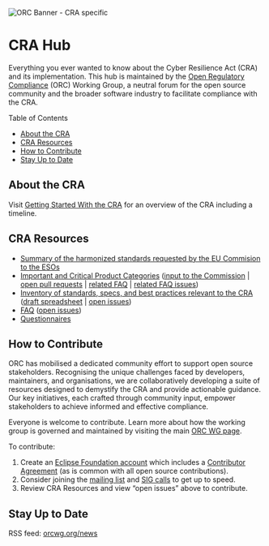 
![ORC Banner - CRA specific](https://github.com/user-attachments/assets/0044c260-3a92-4b81-97b8-bfad92848c4e)

# CRA Hub
Everything you ever wanted to know about the Cyber Resilience Act (CRA) and its implementation. This hub is maintained by the [Open Regulatory Compliance](https://github.com/orcwg/orcwg) (ORC) Working Group, a neutral forum for the open source community and the broader software industry to facilitate compliance with the CRA. 

Table of Contents
* [About the CRA](#about-the-cra) 
* [CRA Resources](#cra-resources)
* [How to Contribute](#how-to-contribute)
* [Stay Up to Date](#stay-up-to-date)

## About the CRA
Visit [Getting Started With the CRA](https://orcwg.org/cra/) for an overview of the CRA including a timeline.

## CRA Resources

* [Summary of the harmonized standards requested by the EU Commision to the ESOs][standards]
* [Important and Critical Product Categories][] ([input to the Commission][] | [open pull requests][] | [related FAQ][] | [related FAQ issues][])
* [Inventory of standards, specs, and best practices relevant to the CRA][inventory] ([draft spreadsheet][inventory spreadsheet] | [open issues][inventory issues])
* [FAQ][] ([open issues][FAQ issues])
* [Questionnaires][]
 
[FAQ]: https://github.com/orcwg/cra-hub/blob/main/faq.md
[FAQ issues]: https://github.com/orcwg/cra-hub/labels/FAQ
[inventory]: https://github.com/orcwg/cra-hub/blob/main/inventory.md
[inventory spreadsheet]: https://docs.google.com/spreadsheets/d/1Y36Vueb3Eo_djOuRdpyzoCS1vzGaKpjP-99g3J6rw7Y/edit?gid=0#gid=0
[inventory issues]: https://github.com/orcwg/cra-hub/labels/inventory
[standards]: https://github.com/orcwg/cra-hub/blob/main/standards.md
[Questionnaires]: https://github.com/orcwg/cra-hub/blob/main/questionnaires/

[Important and Critical Product Categories]: https://github.com/orcwg/cra-hub/blob/main/product-definitions/
[input to the Commission]: https://github.com/orcwg/cra-hub/blob/main/product-definitions/input-to-draft-regulation.md
[open pull requests]: https://github.com/orcwg/cra-hub/pulls?q=is:pr+is:open+label:%22Critical+and+Important+Products%22
[related FAQ]: https://github.com/orcwg/cra-hub/blob/main/faq.md#important-and-critical-product-categories
[related FAQ issues]: https://github.com/orcwg/cra-hub/issues?q=is:issue%20state:open%20label:%22Critical%20and%20Important%20Products%22%20label:FAQ

## How to Contribute

ORC has mobilised a dedicated community effort to support open source stakeholders. Recognising the unique challenges faced by developers, maintainers, and organisations, we are collaboratively developing a suite of resources designed to demystify the CRA and provide actionable guidance. Our key initiatives, each crafted through community input, empower stakeholders to achieve informed and effective compliance.

Everyone is welcome to contribute. Learn more about how the working group is governed and maintained by visiting the main [ORC WG page](https://github.com/orcwg/orcwg).

To contribute:
1. Create an [Eclipse Foundation account](https://accounts.eclipse.org/user/register) which includes a [Contributor Agreement](https://www.eclipse.org/legal/eca/) (as is common with all open source contributions).
2. Consider joining the [mailing list](https://accounts.eclipse.org/mailing-list/open-regulatory-compliance) and [SIG calls](https://github.com/orcwg/orcwg/blob/main/MEETINGS.md#cyber-resilience-sig-call) to get up to speed.
3. Review CRA Resources and view “open issues” above to contribute.

## Stay Up to Date
RSS feed: [orcwg.org/news](https://orcwg.org/news/)

